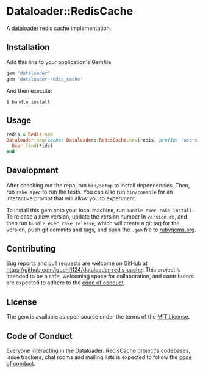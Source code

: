 # Dataloader::RedisCache

A [dataloader](https://github.com/sheerun/dataloader) redis cache implementation.

## Installation

Add this line to your application's Gemfile:

```ruby
gem 'dataloader'
gem 'dataloader-redis_cache'
```

And then execute:

    $ bundle install

## Usage

```ruby
redis = Redis.new
Dataloader.new(cache: Dataloader::RedisCache.new(redis, prefix: 'users')) do |ids|
  User.find(*ids)
end
```

## Development

After checking out the repo, run `bin/setup` to install dependencies. Then, run `rake spec` to run the tests. You can also run `bin/console` for an interactive prompt that will allow you to experiment.

To install this gem onto your local machine, run `bundle exec rake install`. To release a new version, update the version number in `version.rb`, and then run `bundle exec rake release`, which will create a git tag for the version, push git commits and tags, and push the `.gem` file to [rubygems.org](https://rubygems.org).

## Contributing

Bug reports and pull requests are welcome on GitHub at https://github.com/iguchi1124/dataloader-redis_cache. This project is intended to be a safe, welcoming space for collaboration, and contributors are expected to adhere to the [code of conduct](https://github.com/iguchi1124/dataloader-redis_cache/blob/main/CODE_OF_CONDUCT.md).


## License

The gem is available as open source under the terms of the [MIT License](https://opensource.org/licenses/MIT).

## Code of Conduct

Everyone interacting in the Dataloader::RedisCache project's codebases, issue trackers, chat rooms and mailing lists is expected to follow the [code of conduct](https://github.com/iguchi1124/dataloader-redis_cache/blob/main/CODE_OF_CONDUCT.md).
